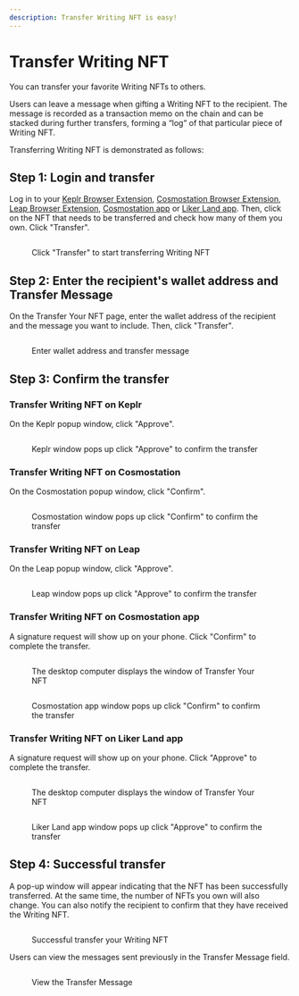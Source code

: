```yaml
---
description: Transfer Writing NFT is easy!
---
```


# Transfer Writing NFT

You can transfer your favorite Writing NFTs to others.

Users can leave a message when gifting a Writing NFT to the recipient. The message is recorded as a transaction memo on the chain and can be stacked during further transfers, forming a “log” of that particular piece of Writing NFT.

Transferring Writing NFT is demonstrated as follows:

## Step 1: Login and transfer

Log in to your [Keplr Browser Extension](../wallet/keplr/), [Cosmostation Browser Extension](../wallet/cosmostation/), [Leap Browser Extension](../wallet/leap/), [Cosmostation app](../wallet/cosmostation-app/) or [Liker Land app](../../user-guide/liker-land/download.md). Then, click on the NFT that needs to be transferred and check how many of them you own. Click "Transfer".

<figure><img src="../../.gitbook/assets/NFT Transfer 1-en.png" alt=""><figcaption><p>Click "Transfer" to start transferring Writing NFT</p></figcaption></figure>

## Step 2: Enter the recipient's wallet address and Transfer Message

On the Transfer Your NFT page, enter the wallet address of the recipient and the message you want to include. Then, click "Transfer".

<figure><img src="../../.gitbook/assets/NFT Transfer 2-en.png" alt=""><figcaption><p>Enter wallet address and transfer message</p></figcaption></figure>

## Step 3: Confirm the transfer

### Transfer Writing NFT on Keplr

On the Keplr popup window, click "Approve".

<figure><img src="../../.gitbook/assets/NFT Transfer 3-en.png" alt=""><figcaption><p>Keplr window pops up click "Approve" to confirm the transfer</p></figcaption></figure>

### Transfer Writing NFT on Cosmostation

On the Cosmostation popup window, click "Confirm".

<figure><img src="../../.gitbook/assets/NFT Transfer 3-en (1).png" alt=""><figcaption><p>Cosmostation window pops up click "Confirm" to confirm the transfer</p></figcaption></figure>

### Transfer Writing NFT on Leap

On the Leap popup window, click "Approve".

<figure><img src="../../.gitbook/assets/NFT Transfer 11-en.png" alt=""><figcaption><p>Leap window pops up click "Approve" to confirm the transfer</p></figcaption></figure>

### Transfer Writing NFT on Cosmostation app

A signature request will show up on your phone. Click "Confirm" to complete the transfer.

<figure><img src="../../.gitbook/assets/NFT Transfer 4-en (1).png" alt=""><figcaption><p>The desktop computer displays the window of Transfer Your NFT</p></figcaption></figure>

<figure><img src="../../.gitbook/assets/NFT Transfer 10.png" alt=""><figcaption><p>Cosmostation app window pops up click "Confirm" to confirm the transfer</p></figcaption></figure>

### Transfer Writing NFT on Liker Land app

A signature request will show up on your phone. Click "Approve" to complete the transfer.

<figure><img src="../../.gitbook/assets/NFT Transfer 9-en.png" alt=""><figcaption><p>The desktop computer displays the window of Transfer Your NFT</p></figcaption></figure>

<figure><img src="../../.gitbook/assets/NFT Transfer 6-en.png" alt=""><figcaption><p>Liker Land app window pops up click "Approve" to confirm the transfer</p></figcaption></figure>

## Step 4: Successful transfer

A pop-up window will appear indicating that the NFT has been successfully transferred. At the same time, the number of NFTs you own will also change. You can also notify the recipient to confirm that they have received the Writing NFT.

<figure><img src="../../.gitbook/assets/NFT Transfer 4-en.png" alt=""><figcaption><p>Successful transfer your Writing NFT</p></figcaption></figure>

Users can view the messages sent previously in the Transfer Message field.

<figure><img src="../../.gitbook/assets/NFT Transfer 8.png" alt=""><figcaption><p>View the Transfer Message</p></figcaption></figure>
